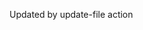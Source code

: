 <!-- [START AUTO UPDATE] -->
<!-- Please keep comment here to allow auto update -->
Updated by update-file action
<!-- [END AUTO UPDATE] -->
